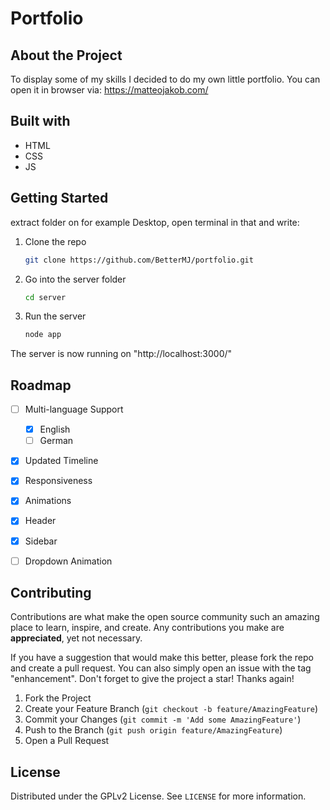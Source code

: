 

# Portfolio

## About the Project

To display some of my skills I decided to do my own little portfolio. 
You can open it in browser via: https://matteojakob.com/

## Built with

* HTML
* CSS
* JS

## Getting Started

extract folder on for example Desktop, open terminal in that and write:

1. Clone the repo
   ```sh
   git clone https://github.com/BetterMJ/portfolio.git
   ```
2. Go into the server folder
   ```sh
   cd server
   ```
3. Run the server
   ```sh
   node app
   ```

The server is now running on "http://localhost:3000/"

## Roadmap

- [ ] Multi-language Support
    - [x] English
    - [ ] German
- [x] Updated Timeline
- [x] Responsiveness
- [x] Animations
- [x] Header
- [x] Sidebar
- [ ] Dropdown Animation


## Contributing

Contributions are what make the open source community such an amazing place to learn, inspire, and create. Any contributions you make are **appreciated**, yet not necessary.

If you have a suggestion that would make this better, please fork the repo and create a pull request. You can also simply open an issue with the tag "enhancement".
Don't forget to give the project a star! Thanks again!

1. Fork the Project
2. Create your Feature Branch (`git checkout -b feature/AmazingFeature`)
3. Commit your Changes (`git commit -m 'Add some AmazingFeature'`)
4. Push to the Branch (`git push origin feature/AmazingFeature`)
5. Open a Pull Request

## License

Distributed under the GPLv2 License. See `LICENSE` for more information.
